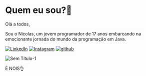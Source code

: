 # Quem eu sou?🤔

Olá a todos,

Sou o Nicolas, um jovem programador de 17 anos embarcando na emocionante jornada do mundo da programação em Java.

 [![LinkedIn]()]()
[![Instagram]()](https://www.instagram.com/nikey988_/)
[![github]()]()
      


![Sem Título-1](https://github.com/Gragozac/Sobre-mim/assets/168456641/2e793a40-1765-4ccb-ad78-58c9eea51cd8)

É NOIS👌
